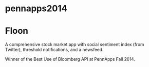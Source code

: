 pennapps2014
============
Floon
============
A comprehensive stock market app with social sentiment index (from Twitter), threshold notifications, and a newsfeed.

Winner of the Best Use of Bloomberg API at PennApps Fall 2014.
